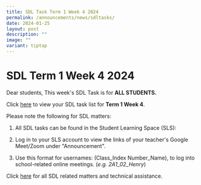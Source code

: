 ```yaml
---
title: SDL Task Term 1 Week 4 2024
permalink: /announcements/news/sdltasks/
date: 2024-01-25
layout: post
description: ""
image: ""
variant: tiptap
---
```

<h1>SDL Term 1 Week 4 2024</h1><p>Dear students, This week's SDL Task is for <strong>ALL STUDENTS.</strong></p><p>Click <a href="https://docs.google.com/spreadsheets/d/e/2PACX-1vR3dHCnRv5puuhg_KLj7TGbizF7rDbsLoo0E73z-l35OBC3zi2NcUk7tvT8qiqGNiXTzjyx0ORq599Z/pubhtml" rel="noopener noreferrer nofollow" target="_blank">here</a> to view your SDL task list for <strong>Term 1 Week 4</strong>.</p><p>Please note the following for SDL matters:</p><ol data-tight="true" class="tight"><li><p>All SDL tasks can be found in the Student Learning Space (SLS):</p></li><li><p>Log in to your SLS account to view the links of your teacher's Google Meet/Zoom under "Announcement".</p></li><li><p>Use this format for usernames: (Class_Index Number_Name), to log into school-related online meetings. (<em>e.g. 2A1_02_Henry</em>)</p></li></ol><p>Click <a href="https://www.bukitbatoksec.moe.edu.sg/useful-resources/Students/fhbl-seek-discover-and-learn-sdl-fhbl-matters/" rel="noopener noreferrer nofollow" target="_blank">here</a> for all SDL related matters and technical assistance.</p>